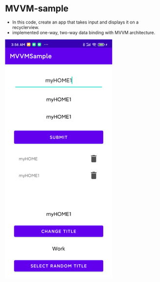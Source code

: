 # MVVM-sample

- In this code, create an app that takes input and displays it on a recyclerview. 
- implemented one-way, two-way data binding with MVVM architecture.


<div>
  <img src="https://github.com/avstreamdevpro/MVVM-sample/blob/master/Screenshot_mvvm.png" width="350">
</div>
